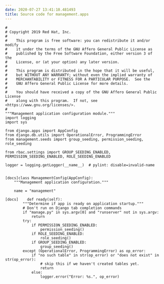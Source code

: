 ```yaml
---
date: 2020-07-27 13:41:10.481493
title: Source code for management.apps
---
```


<div class="highlight">

    #
    # Copyright 2019 Red Hat, Inc.
    #
    #    This program is free software: you can redistribute it and/or modify
    #    it under the terms of the GNU Affero General Public License as
    #    published by the Free Software Foundation, either version 3 of the
    #    License, or (at your option) any later version.
    #
    #    This program is distributed in the hope that it will be useful,
    #    but WITHOUT ANY WARRANTY; without even the implied warranty of
    #    MERCHANTABILITY or FITNESS FOR A PARTICULAR PURPOSE.  See the
    #    GNU Affero General Public License for more details.
    #
    #    You should have received a copy of the GNU Affero General Public License
    #    along with this program.  If not, see <https://www.gnu.org/licenses/>.
    #
    """Management application configuration module."""
    import logging
    import sys
    
    from django.apps import AppConfig
    from django.db.utils import OperationalError, ProgrammingError
    from management.seeds import group_seeding, permission_seeding, role_seeding
    
    from rbac.settings import GROUP_SEEDING_ENABLED, PERMISSION_SEEDING_ENABLED, ROLE_SEEDING_ENABLED
    
    logger = logging.getLogger(__name__)  # pylint: disable=invalid-name
    
    
    [docs]class ManagementConfig(AppConfig):
        """Management application configuration."""
    
        name = "management"
    
    [docs]    def ready(self):
            """Determine if app is ready on application startup."""
            # Don't run on Django tab completion commands
            if "manage.py" in sys.argv[0] and "runserver" not in sys.argv:
                return
            try:
                if PERMISSION_SEEDING_ENABLED:
                    permission_seeding()
                if ROLE_SEEDING_ENABLED:
                    role_seeding()
                if GROUP_SEEDING_ENABLED:
                    group_seeding()
            except (OperationalError, ProgrammingError) as op_error:
                if "no such table" in str(op_error) or "does not exist" in str(op_error):
                    # skip this if we haven't created tables yet.
                    return
                else:
                    logger.error("Error: %s.", op_error)

</div>